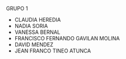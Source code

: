 GRUPO 1

- CLAUDIA HEREDIA
- NADIA SORIA
- VANESSA BERNAL
- FRANCISCO FERNANDO GAVILAN MOLINA
- DAVID MENDEZ
- JEAN FRANCO TINEO ATUNCA
